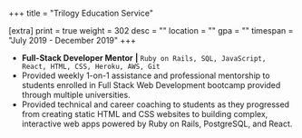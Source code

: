 +++
title = "Trilogy Education Service"

[extra]
print = true
weight = 302
desc = ""
location = ""
gpa = ""
timespan = "July 2019 - December 2019"
+++
* __Full-Stack Developer Mentor__ __\|__ `Ruby on Rails, SQL, JavaScript, React, HTML, CSS, Heroku, AWS, Git` 
* Provided weekly 1-on-1 assistance and professional mentorship to students enrolled in Full Stack Web Development bootcamp provided through multiple universities.
* Provided technical and career coaching to students as they progressed from creating static HTML and CSS websites to building complex, interactive web apps powered by Ruby on Rails, PostgreSQL, and React.
